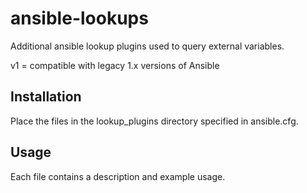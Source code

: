 ansible-lookups
========

Additional ansible lookup plugins used to query external variables.

v1 = compatible with legacy 1.x versions of Ansible


Installation
------------
Place the files in the lookup_plugins directory specified in ansible.cfg.


Usage
------------
Each file contains a description and example usage.
